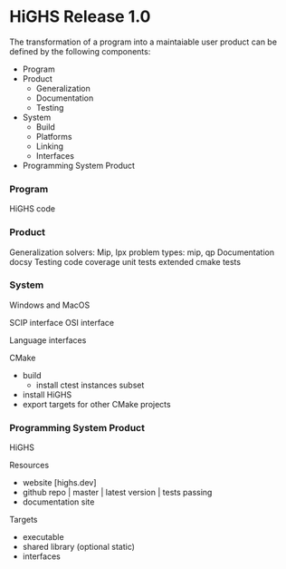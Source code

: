 # HiGHS Release 1.0

The transformation of a program into a maintaiable user product can be defined by the following components:
* Program
* Product
  * Generalization
  * Documentation
  * Testing
* System
  * Build
  * Platforms
  * Linking
  * Interfaces
* Programming System Product

### Program
HiGHS code

### Product
Generalization
  solvers: Mip, Ipx
  problem types: mip, qp
Documentation
  docsy
Testing
  code coverage
  unit tests
  extended cmake tests

### System
Windows and MacOS

SCIP interface
OSI interface

Language interfaces

CMake
* build
  * install ctest instances subset
* install HiGHS
* export targets for other CMake projects

### Programming System Product

HiGHS

Resources
* website [highs.dev]
* github repo | master | latest version | tests passing
* documentation site

Targets
* executable
* shared library (optional static)
* interfaces